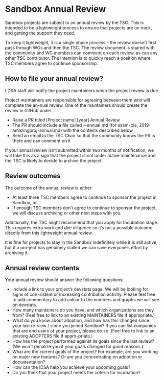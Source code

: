 # Sandbox Annual Review

Sandbox projects are subject to an annual review by the TSC. This is intended to be a lightweight process to ensure that projects are on track, and getting the support they need.

To keep it lightweight, it is a single phase process - the review doesn't first pass through WGs and then the TSC. The review document is shared with the community and WG members can comment on each review, as can any other TSC contributor. The intention is to quickly reach a position where TSC members agree to continue sponsorship.

## How to file your annual review?
I
DSA staff will notify the project maintainers when the project review is due.

Project maintainers are responsible for agreeing between them who will complete the an-nual review. One of the maintainers should create the review in GitHub under <LINK>.
-	Raise a PR titled [Project name] [year] Annual Review
-	The PR should include a file called <year>-<project name>-annual.md (for exam-ple, 2019-amazingproj-annual.md) with the contents described below
-	Send an email to the  TSC Chair so that the community knows the PR is there and can comment on it

If your annual review isn’t submitted within two months of notification, we will take this as a sign that the project is not under active maintenance and the TSC is likely to decide to archive the project.

## Review outcomes

The outcome of the annual review is either:
-	At least three TSC members agree to continue to sponsor the project in Sandbox, or
-	If enough TSC members don’t agree to continue to sponsor the project, we will discuss archiving or other next steps with you.

Additionally, the TSC might recommend that you apply for Incubation stage. This requires extra work and due diligence so it’s not a possible outcome directly from this lightweight annual review.

It is fine for projects to stay in the Sandbox indefinitely while it is still active, but if a pro-ject has genuinely stalled we can save everyone’s effort by archiving it.

## Annual review contents

Your annual review should answer the following questions:
-	Include a link to your project’s devstats page. We will be looking for signs of con-sistent or increasing contribution activity. Please feel free to add commentary to add colour to the numbers and graphs we will see on devstats.
-	How many maintainers do you have, and which organizations are they from? (Feel free to link to an existing MAINTAINERS file if appropriate.)
-	What do you know about adoption, and how has this changed since your last re-view / since you joined Sandbox? If you can list companies that are end users of your project, please do so. (Feel free to link to an existing ADOPTERS file if appro-priate.)
-	How has the project performed against its goals since the last review? (We won't penalize you if your goals changed for good reasons.)
-	What are the current goals of the project? For example, are you working on major new features? Or are you concentrating on adoption or documentation?
-	How can the IDSA help you achieve your upcoming goals?
-	Do you think that your project meets the criteria for incubation?
